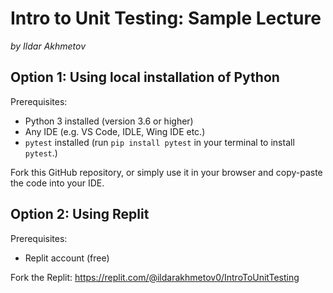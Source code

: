 # Intro to Unit Testing: Sample Lecture

*by Ildar Akhmetov*

## Option 1: Using local installation of Python

Prerequisites:

* Python 3 installed (version 3.6 or higher)
* Any IDE (e.g. VS Code, IDLE, Wing IDE etc.)
* `pytest` installed (run `pip install pytest` in your terminal to install `pytest`.)

Fork this GitHub repository, or simply use it in your browser and copy-paste the code into your IDE.

## Option 2: Using Replit

Prerequisites:

* Replit account (free)

Fork the Replit: <https://replit.com/@ildarakhmetov0/IntroToUnitTesting>